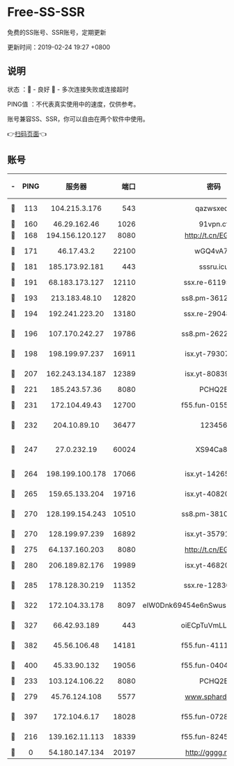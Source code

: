 # Free-SS-SSR

免费的SS账号、SSR账号，定期更新

更新时间：2019-02-24 19:27 +0800

## 说明

状态     ：🙂 - 良好 🙁 - 多次连接失败或连接超时

PING值   ：不代表真实使用中的速度，仅供参考。

账号兼容SS、SSR，你可以自由在两个软件中使用。

👉[扫码页面](https://liesauer.github.io/free-ss-ssr.github.io/)👈

## 账号

|-|PING|服务器|端口|密码|加密方式|区域|
|:----:|:----:|:-----:|-----:|:----:|:----:|:----:|
|🙂|113|104.215.3.176|543|qazwsxedc|aes-256-gcm|JP|
|🙂|160|46.29.162.46|1026|91vpn.cf|rc4-md5|RU|
|🙂|168|194.156.120.127|8080|http://t.cn/EGJIyrl|rc4-md5|RU|
|🙂|171|46.17.43.2|22100|wGQ4vA7D|aes-256-gcm|RU|
|🙂|181|185.173.92.181|443|sssru.icu|rc4-md5|RU|
|🙂|191|68.183.173.127|12110|ssx.re-61195437|aes-256-cfb|US|
|🙂|193|213.183.48.10|12820|ss8.pm-36124269|rc4-md5|RU|
|🙂|194|192.241.223.20|13180|ssx.re-29048876|aes-256-cfb|US|
|🙂|196|107.170.242.27|19786|ss8.pm-26221677|aes-256-cfb|US|
|🙂|198|198.199.97.237|16911|isx.yt-79307511|aes-256-cfb|US|
|🙂|207|162.243.134.187|12389|isx.yt-80839009|aes-256-cfb|US|
|🙂|221|185.243.57.36|8080|PCHQ2E|rc4-md5|US|
|🙂|231|172.104.49.43|12700|f55.fun-01558008|aes-256-cfb|SG|
|🙂|232|204.10.89.10|36477|123456|aes-256-cfb|US|
|🙂|247|27.0.232.19|60024|XS94Ca8K|xchacha20-ietf-poly1305|HK|
|🙂|264|198.199.100.178|17066|isx.yt-14265222|aes-256-cfb|US|
|🙂|265|159.65.133.204|19716|isx.yt-40820424|aes-256-cfb|SG|
|🙂|270|128.199.154.243|10510|ss8.pm-38103435|aes-256-cfb|SG|
|🙂|270|128.199.97.239|16892|isx.yt-35791266|aes-256-cfb|SG|
|🙂|275|64.137.160.203|8080|http://t.cn/EGJIyrl|rc4-md5|CA|
|🙂|280|206.189.82.176|19989|isx.yt-46820019|aes-256-cfb|SG|
|🙂|285|178.128.30.219|11352|ssx.re-12830848|aes-256-cfb|SG|
|🙂|322|172.104.33.178|8097|eIW0Dnk69454e6nSwuspv9DmS201tQ0D|aes-256-cfb|SG|
|🙂|327|66.42.93.189|443|oiECpTuVmLLxk4Ts|aes-256-cfb|US|
|🙂|382|45.56.106.48|14181|f55.fun-41115808|aes-256-cfb|US|
|🙂|400|45.33.90.132|19056|f55.fun-04047720|aes-256-cfb|US|
|🙂|233|103.124.106.22|8080|PCHQ2E|rc4-md5|US|
|🙂|279|45.76.124.108|5577|www.sphard.com|aes-256-cfb|AU|
|🙂|397|172.104.6.17|18028|f55.fun-07282375|aes-256-cfb|US|
|🙁|216|139.162.11.113|18339|f55.fun-82455292|aes-256-cfb|SG|
|🙁|0|54.180.147.134|20197|http://gggg.rocks|chacha20|KR|
